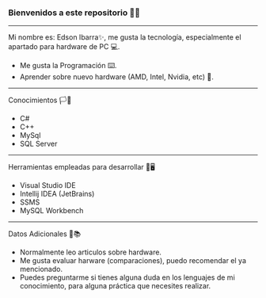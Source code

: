 ### Bienvenidos a este repositorio 👋:stuck_out_tongue_winking_eye:
___
Mi nombre es: Edson Ibarra:sparkles:, me gusta la tecnología, especialmente el apartado para hardware de PC :computer:.
- Me gusta la Programación ⌨️.
- Aprender sobre nuevo hardware (AMD, Intel, Nvidia, etc) 🏢.
___
Conocimientos 🏳️🍎
- C#
- C++
- MySql
- SQL Server
___
Herramientas empleadas para desarrollar 🧰🖥️
- Visual Studio IDE
- Intellij IDEA (JetBrains)
- SSMS
- MySQL Workbench
___
Datos Adicionales 👀📚
- Normalmente leo articulos sobre hardware.
- Me gusta evaluar harware (comparaciones), puedo recomendar el ya mencionado.
- Puedes preguntarme si tienes alguna duda en los lenguajes de mi conocimiento, para alguna práctica que necesites realizar.
